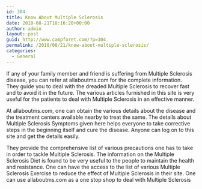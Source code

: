```yaml
---
id: 304
title: Know About Multiple Sclerosis
date: 2010-08-21T18:16:20+00:00
author: admin
layout: post
guid: http://www.campforet.com/?p=304
permalink: /2010/08/21/know-about-multiple-sclerosis/
categories:
  - General
---
```

If any of your family member and friend is suffering from Multiple Sclerosis disease, you can refer at allaboutms.com for the complete information. They guide you to deal with the dreaded Multiple Sclerosis to recover fast and to avoid it in the future. The various articles furnished in this site is very useful for the patients to deal with Multiple Sclerosis in an effective manner.

At allaboutms.com, one can obtain the various details about the disease and the treatment centers available nearby to treat the same. The details about Multiple Sclerosis Symptoms given here helps everyone to take corrective steps in the beginning itself and cure the disease. Anyone can log on to this site and get the details easily.

They provide the comprehensive list of various precautions one has to take in order to tackle Multiple Sclerosis. The information on the Multiple Sclerosis Diet is found to be very useful to the people to maintain the health and resistance. One can have the access to the list of various Multiple Sclerosis Exercise to reduce the effect of Multiple Sclerosis in their site. One can use allaboutms.com as a one stop shop to deal with Multiple Sclerosis